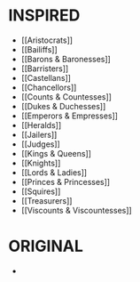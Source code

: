 # INSPIRED
- [[Aristocrats]]
- [[Bailiffs]]
- [[Barons & Baronesses]]
- [[Barristers]]
- [[Castellans]]
- [[Chancellors]]
- [[Counts & Countesses]]
- [[Dukes & Duchesses]]
- [[Emperors & Empresses]]
- [[Heralds]]
- [[Jailers]]
- [[Judges]]
- [[Kings & Queens]]
- [[Knights]]
- [[Lords & Ladies]]
- [[Princes & Princesses]]
- [[Squires]]
- [[Treasurers]]
- [[Viscounts & Viscountesses]]
# ORIGINAL
- 